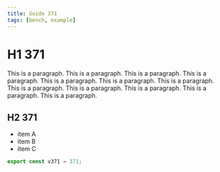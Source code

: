 ```yaml
---
title: Guide 371
tags: [bench, example]
---
```


# H1 371

This is a paragraph. This is a paragraph. This is a paragraph. This is a paragraph. This is a paragraph. This is a paragraph. This is a paragraph. This is a paragraph. This is a paragraph. This is a paragraph. This is a paragraph. This is a paragraph. 

## H2 371

- item A
- item B
- item C

```ts
export const v371 = 371;
```